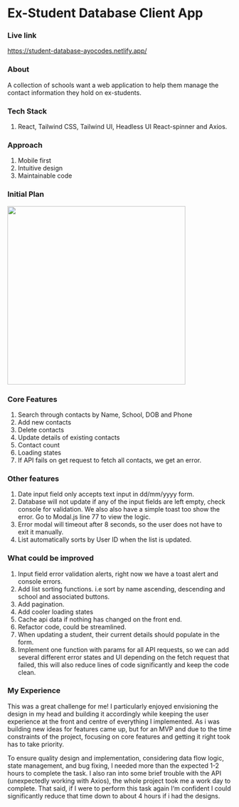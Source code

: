 # Ex-Student Database Client App

### Live link

https://student-database-ayocodes.netlify.app/

### About

A collection of schools want a web application to help them manage the contact information they hold on ex-students.

### Tech Stack

1. React, Tailwind CSS, Tailwind UI, Headless UI React-spinner and Axios.

### Approach

1. Mobile first
2. Intuitive design
3. Maintainable code

### Initial Plan

<img src="https://i.imgur.com/bziVilt.png" style="width: 400px; height 400px;">

### Core Features

1. Search through contacts by Name, School, DOB and Phone
2. Add new contacts
3. Delete contacts
4. Update details of existing contacts
5. Contact count
6. Loading states
7. If API fails on get request to fetch all contacts, we get an error.

### Other features

1. Date input field only accepts text input in dd/mm/yyyy form.
2. Database will not update if any of the input fields are left empty, check console for validation. We also also have a simple toast too show the error. Go to Modal.js line 77 to view the logic.
3. Error modal will timeout after 8 seconds, so the user does not have to exit it manually.
4. List automatically sorts by User ID when the list is updated.

### What could be improved

1. Input field error validation alerts, right now we have a toast alert and console errors.
2. Add list sorting functions. i.e sort by name ascending, descending and school and associated buttons.
3. Add pagination.
4. Add cooler loading states
5. Cache api data if nothing has changed on the front end.
6. Refactor code, could be streamlined.
7. When updating a student, their current details should populate in the form.
8. Implement one function with params for all API requests, so we can add several different error states and UI depending on the fetch request that failed, this will also reduce lines of code significantly and keep the code clean.

### My Experience

This was a great challenge for me! I particularly enjoyed envisioning the design in my head and building it accordingly while keeping the user experience at the front and centre of everything I implemented. As i was building new ideas for features came up, but for an MVP and due to the time constraints of the project, focusing on core features and getting it right took has to take priority.

To ensure quality design and implementation, considering data flow logic, state management, and bug fixing, I needed more than the expected 1-2 hours to complete the task. I also ran into some brief trouble with the API (unexpectedly working with Axios), the whole project took me a work day to complete. That said, if I were to perform this task again I‘m confident I could significantly reduce that time down to about 4 hours if i had the designs.
